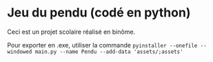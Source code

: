 # Jeu du pendu (codé en python)

Ceci est un projet scolaire réalisé en binôme.

Pour exporter en .exe, utiliser la commande `pyinstaller --onefile --windowed main.py --name Pendu --add-data 'assets/;assets'`